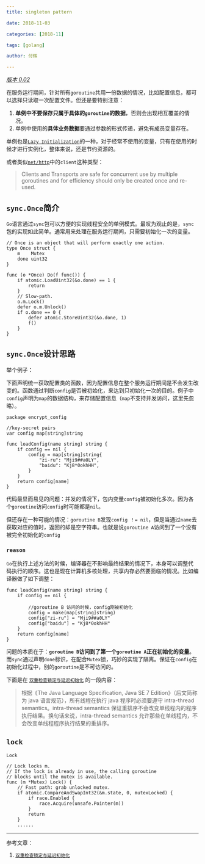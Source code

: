 ```yaml
---
title: singleton pattern

date: 2018-11-03

categories: [2018-11]

tags: [golang]

author: 付辉

---
```


*<u>版本 0.02</u>*

在服务运行期间，针对所有`goroutine`共用一份数据的情况，比如配置信息，都可以选择只读取一次配置文件。但还是要特别注意：

1. **单例中不要保存只属于具体的`goroutine`的数据**，否则会出现相互覆盖的情况。
2. 单例中使用的**具体业务数据**要通过参数的形式传递，避免有成员变量存在。

单例也是[`Lazy Initialization`](https://docs.microsoft.com/en-us/dotnet/framework/performance/lazy-initialization)的一种，对于经常不使用的变量，只有在使用的时候才进行实例化，整体来说，还是节约资源的。

或者类似[`net/http`](https://godoc.org/net/http)中的`client`这种类型：

> Clients and Transports are safe for concurrent use by multiple goroutines and for efficiency should only be created once and re-used.

## `sync.Once`简介

`Go`语言通过`sync`包可以方便的实现线程安全的单例模式。最叹为观止的是，`sync`包的实现如此简单。通常用来处理在服务运行期间，只需要初始化一次的变量。

```
// Once is an object that will perform exactly one action.
type Once struct {
	m    Mutex
	done uint32
}

func (o *Once) Do(f func()) {
	if atomic.LoadUint32(&o.done) == 1 {
		return
	}
	// Slow-path.
	o.m.Lock()
	defer o.m.Unlock()
	if o.done == 0 {
		defer atomic.StoreUint32(&o.done, 1)
		f()
	}
}
```

## `sync.Once`设计思路

举个例子：

下面声明统一获取配置类的函数，因为配置信息在整个服务运行期间是不会发生改变的。函数通过判断`config`是否被初始化，来达到只初始化一次的目的。例子中`config`声明为`map`的数据结构，来存储配置信息（`map`不支持并发访问，这里先忽略）。

```
package encrypt_config

//key-secret pairs
var config map[string]string

func loadConfig(name string) string {
	if config == nil {
		config = map[string]string{
			"zi-ru": "Mji9##a0LY",
			"baidu": "Kj8*0okhHH",
		}
	}
	return config[name]
}
```

代码最显而易见的问题：并发的情况下，包内变量`config`被初始化多次。因为各个`goroutine`访问`config`时可能都是`nil`。

但还存在一种可能的情况：`goroutine B`发现`config ！= nil`，但是当通过`name`去获取对应的值时，返回的却是空字符串。也就是说`goroutine A`访问到了一个没有被完全初始化的`config`

### `reason`

`Go`在执行上述方法的时候，编译器在不影响最终结果的情况下，本身可以调整代码执行的顺序。这也是现在计算机多核处理，共享内存必然要面临的情况。比如编译器做了如下调整：

```
func loadConfig(name string) string {
	if config == nil {
	
	    //goroutine B 访问的时候，config刚被初始化 
	    config = make(map[string]string)
	    config["zi-ru"] = "Mji9##a0LY"
	    config["baidu"] = "Kj8*0okhHH"
	}
	return config[name]
}
```

问题的本质在于：**`goroutine B`访问到了第一个`goroutine A`正在初始化的变量**。而`sync`通过声明`done`标识，在配合`Mutex`锁，巧妙的实现了隔离。保证在`config`在初始化过程中，别的`goroutine`是不可访问的。

下面是在 [`双重检查锁定与延迟初始化`](https://www.infoq.cn/article/double-checked-locking-with-delay-initialization) 的一段内容：

>根据《The Java Language Specification, Java SE 7 Edition》（后文简称为 java 语言规范），所有线程在执行 java 程序时必须要遵守 intra-thread semantics。intra-thread semantics 保证重排序不会改变单线程内的程序执行结果。换句话来说，intra-thread semantics 允许那些在单线程内，不会改变单线程程序执行结果的重排序。


## `lock`

`Lock`

```
// Lock locks m.
// If the lock is already in use, the calling goroutine
// blocks until the mutex is available.
func (m *Mutex) Lock() {
	// Fast path: grab unlocked mutex.
	if atomic.CompareAndSwapInt32(&m.state, 0, mutexLocked) {
		if race.Enabled {
			race.Acquire(unsafe.Pointer(m))
		}
		return
	}
    ......
```

---

参考文章：

1. [`双重检查锁定与延迟初始化`](https://www.infoq.cn/article/double-checked-locking-with-delay-initialization)
